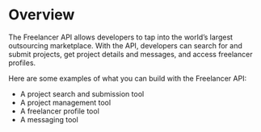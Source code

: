 # Overview

The Freelancer API allows developers to tap into the world’s largest
outsourcing marketplace. With the API, developers can search for and submit
projects, get project details and messages, and access freelancer profiles.

Here are some examples of what you can build with the Freelancer API:

- A project search and submission tool
- A project management tool
- A freelancer profile tool
- A messaging tool
